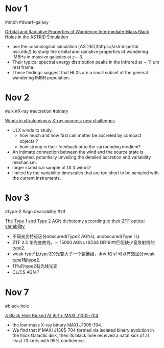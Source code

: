 # Nov 1

#imbh #dwarf-galaxy 

[Orbital and Radiative Properties of Wandering Intermediate-Mass Black Holes in the ASTRID Simulation](https://arxiv.org/pdf/2210.16319.pdf)
- use the cosmological simulation [ASTRID](https://astrid-portal. psc.edu/) to study the orbital and radiative properties of wandering IMBHs in massive galaxies at $z\sim$  3.
- Their typical spectral energy distribution peaks in the infrared at $\sim$ 11 $\mu$m rest frame.
- These findings suggest that HLXs are a small subset of the general wandering IMBH population.

# Nov 2

#ulx #X-ray #accretion #binary

[Winds in ultraluminous X-ray sources: new challenges](https://arxiv.org/pdf/2211.00014.pdf)
- ULX winds to study:
	- how much and how fast can matter be accreted by compact objects？
	- how strong is their feedback onto the surrounding medium?
- An intimate connection between the wind and the source state is suggested, potentially unveiling the detailed accretion and variability mechanism.
- larger statistical sample of ULX winds?
- limited by the variability timescales that are too short to be sampled with the current instruments.

# Nov 3

#type-2 #agn #variability #ztf 

[The Type 1 and Type 2 AGN dichotomy according to their ZTF optical variability](https://arxiv.org/pdf/2211.00770.pdf)
- 不同光变特征区分obscured(Type2 AGNs), unobscured(Type 1s).
- ZTF 2.5 年光变曲线，$\sim$ 15000 AGNs (SDSS DR16)中匹配缺少宽发射线的type2.
- weak-type1比type2的光变大了一个数量级，drw 和 sf 可以有效区分weak-type1和type2.
- 11%的type2有光线光变
- CL/CS AGN？

# Nov 7

#black-hole 

[A Black Hole Kicked At Birth: MAXI J1305-704](https://arxiv.org/pdf/2211.02158.pdf)
- the low-mass X-ray binary MAXI J1305-704.
- We find that if MAXI J1305-704 formed via isolated binary evolution in the thick Galactic disk, then its black hole received a natal kick of at least 70 km/s with 95% confidence.